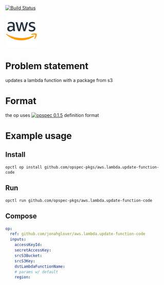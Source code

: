 [![Build Status](https://travis-ci.org/opspec-pkgs/aws.s3.cp-dir.svg?branch=master)](https://travis-ci.org/opspec-pkgs/aws.s3.cp-dir)

<img src="icon.svg" alt="icon" height="100px">

# Problem statement

updates a lambda function with a package from s3

# Format

the op uses [![opspec 0.1.5](https://img.shields.io/badge/opspec-0.1.5-brightgreen.svg?colorA=6b6b6b&colorB=fc16be)](https://opspec.io/0.1.5) definition format

# Example usage

## Install

```shell
opctl op install github.com/opspec-pkgs/aws.lambda.update-function-code
```

## Run

```
opctl run github.com/opspec-pkgs/aws.lambda.update-function-code
```

## Compose

```yaml
op:
  ref: github.com/jonahglover/aws.lambda.update-function-code
  inputs:
    accessKeyId:
    secretAccessKey:
    srcS3Bucket:
    srcS3Key:
    dstLambdaFunctionName:
    # params w/ default
    region:
```